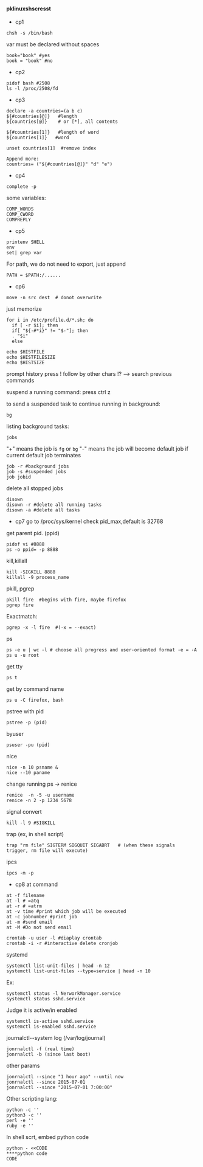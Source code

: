 #### pklinuxshscresst

- cp1
```
chsh -s /bin/bash
```
var must be declared without spaces
```
book="book" #yes
book = "book" #no
```

- cp2
```
pidof bash #2508
ls -l /proc/2508/fd
```
- cp3
```
declare -a countries=(a b c)
${#countries[@]}   #length
${countries[@]}    # or [*], all contents

${#countries[1]}   #length of word
${countries[1]}   #word

unset countries[1]  #remove index

Append more:
countries= ("${#countries[@]}" "d" "e")
```
- cp4
```
complete -p
```
some variables:
```
COMP_WORDS
COMP_CWORD
COMPREPLY
```
- cp5
```
printenv SHELL
env
set| grep var
```
For path, we do not need to export, just append
```
PATH = $PATH:/......
```


- cp6
```
move -n src dest  # donot overwrite
```
just memorize
```
for i in /etc/profile.d/*.sh; do
  if [ -r $i]; then
  if[ "${-#*i}" != "$-"]; then
  . "$i"
  else
```
```
echo $HISTFILE
echo $HISTFILESIZE
echo $HISTSIZE
```
prompt history
press ! follow by other chars
!? --> search previous commands

suspend a running command:
press ctrl z

to send a suspended task to continue running in background:
```
bg
```
listing background tasks:
```
jobs
```
"+" means the job is ```fg``` or ```bg```
"-" means the job will become default job if current default job terminates
```
job -r #background jobs
job -s #suspended jobs
job jobid
```

delete all stopped jobs
```
disown
disown -r #delete all running tasks
disown -a #delete all tasks
```






- cp7
go to /proc/sys/kernel check pid_max,default is 32768

get parent pid. (ppid)
```
pidof vi #8888
ps -o ppid= -p 8888
```
kill,killall
```
kill -SIGKILL 8888
killall -9 process_name
```
pkill, pgrep
```
pkill fire  #begins with fire, maybe firefox
pgrep fire
```
Exactmatch:
```
pgrep -x -l fire  #(-x = --exact)
```
ps
```
ps -e u | wc -l # choose all progress and user-oriented format -e = -A
ps u -u root
```
get tty
```
ps t
```
get by command name
```
ps u -C firefox, bash
```
pstree with pid
```
pstree -p (pid)
```
byuser
```
psuser -pu (pid)
```
nice
```
nice -n 10 psname &
nice --10 paname
```
change running ps -> renice
```
renice  -n -5 -u username
renice -n 2 -p 1234 5678
```
signal convert
```
kill -l 9 #SIGKILL
```
trap (ex, in shell script)
```
trap "rm file" SIGTERM SIGQUIT SIGABRT   # (when these signals trigger, rm file will execute)
```

ipcs
```
ipcs -m -p
```


- cp8
at command
```
at -f filename
at -l # =atq
at -r # =atrm
at -v time #print which job will be executed
at -c jobnumber #print job
at -m #send email
at -M #Do not send email
```
```
crontab -u user -l #diaplay crontab
crontab -i -r #interactive delete cronjob
```

systemd
```
systemctl list-unit-files | head -n 12
systemctl list-unit-files --type=service | head -n 10
```
Ex:
```
systemctl status -l NerworkManager.service
systemctl status sshd.service
```
Judge it is active/in enabled
```
systemctl is-active sshd.service
systemctl is-enabled sshd.service
```

journalctl--system log (/var/log/journal)
```
jonrnalctl -f (real time)
jonrnalctl -b (since last boot)
```

other params
```
jonrnalctl --since "1 hour ago" --until now
jonrnalctl --since 2015-07-01
jonrnalctl --since "2015-07-01 7:00:00"
```
Other scripting lang:
```
python -c ''
python3 -c ''
perl -e ''
ruby -e ''
```
In shell scrt, embed python code
```
python - <<CODE
****python code
CODE

